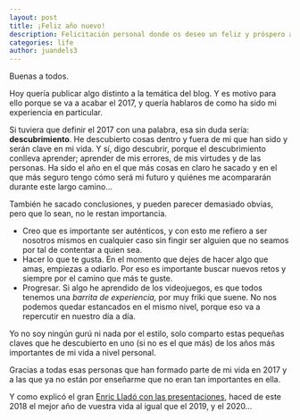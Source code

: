 ```yaml
---
layout: post
title: ¡Feliz año nuevo!
description: Felicitación personal donde os deseo un feliz y próspero año 2018
categories: life
author: juandels3
---
```



Buenas a todos.

Hoy quería publicar algo distinto a la temática del blog. Y es motivo para ello porque se va a acabar el 2017, y quería hablaros de como ha sido mi experiencia en particular.

Si tuviera que definir el 2017 con una palabra, esa sin duda sería: **descubrimiento**. He descubierto cosas dentro y fuera de mi que han sido y serán clave en mi vida. Y sí, digo descubrir, porque el descubrimiento conlleva aprender; aprender de mis errores, de mis virtudes y de las personas. Ha sido el año en el que más cosas en claro he sacado y en el que más seguro tengo cómo será mi futuro y quiénes me acompararán durante este largo camino...

También he sacado conclusiones, y pueden parecer demasiado obvias, pero que lo sean, no le restan importancia.

-   Creo que es importante ser auténticos, y con esto me refiero a ser nosotros mismos en cualquier caso sin fingir ser alguien que no seamos por tal de contentar a quien sea.
-   Hacer lo que te gusta. En el momento que dejes de hacer algo que amas, empiezas a odiarlo. Por eso es importante buscar nuevos retos y siempre por el camino que más te guste.
-   Progresar. Si algo he aprendido de los videojuegos, es que todos tenemos una _barrita de experiencia,_ por muy friki que suene. No nos podemos quedar estancados en el mismo nivel, porque eso va a repercutir en nuestro día a día.

Yo no soy ningún gurú ni nada por el estilo, solo comparto estas pequeñas claves que he descubierto en uno (si no es el que más) de los años más importantes de mi vida a nivel personal.

Gracias a todas esas personas que han formado parte de mi vida en 2017 y a las que ya no están por enseñarme que no eran tan importantes en ella.

Y como explicó el gran [Enric Lladó con las presentaciones](https://youtu.be/l0s6ZLkV-U0), haced de este 2018 el mejor año de vuestra vida al igual que el 2019, y el 2020...